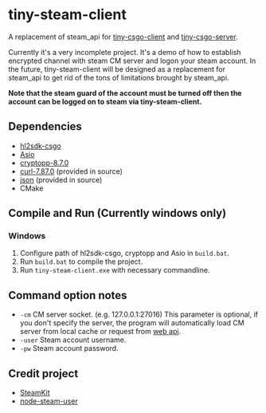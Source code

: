 # tiny-steam-client
 A replacement of steam_api for [tiny-csgo-client](https://github.com/yourmnbbn/tiny-csgo-client) and [tiny-csgo-server](https://github.com/yourmnbbn/tiny-csgo-server).   

 Currently it's a very incomplete project. It's a demo of how to establish encrypted channel with steam CM server and logon your steam account. In the future, tiny-steam-client will be designed as a replacement for steam_api to get rid of the tons of limitations brought by steam_api.  

**Note that the steam guard of the account must be turned off then the account can be logged on to steam via tiny-steam-client.**

## Dependencies
 - [hl2sdk-csgo](https://github.com/alliedmodders/hl2sdk)
 - [Asio](https://github.com/chriskohlhoff/asio) 
 - [cryptopp-8.7.0](https://github.com/weidai11/cryptopp)
 - [curl-7.87.0](https://github.com/curl/curl) (provided in source)
 - [json](https://github.com/nlohmann/json) (provided in source)
 - CMake

## Compile and Run (Currently windows only)
### Windows
1. Configure path of hl2sdk-csgo, cryptopp and Asio in `build.bat`.
2. Run `build.bat` to compile the project.
4. Run `tiny-steam-client.exe` with necessary commandline.

 ## Command option notes
- `-cm` CM server socket. (e.g. 127.0.0.1:27016) This parameter is optional, if you don't specify the server, the program will automatically load CM server from local cache or request from [web api](https://api.steampowered.com/ISteamDirectory/GetCMList/v1/?format=json&cellid=0).
- `-user` Steam account username.
- `-pw` Steam account password.

## Credit project
 - [SteamKit](https://github.com/SteamRE/SteamKit)
 - [node-steam-user](https://github.com/DoctorMcKay/node-steam-user) 